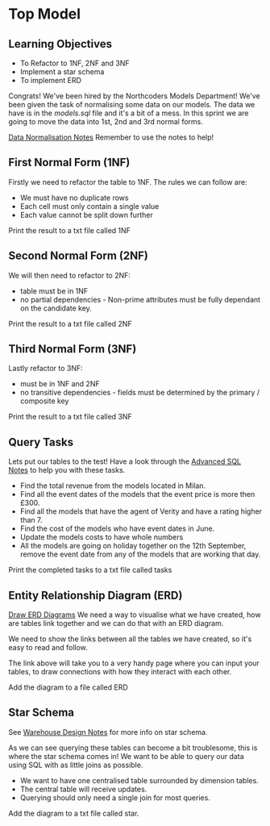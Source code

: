# Top Model

## Learning Objectives

- To Refactor to 1NF, 2NF and 3NF
- Implement a star schema
- To implement ERD

Congrats! We've been hired by the Northcoders Models Department!
We've been given the task of normalising some data on our models.
The data we have is in the _models.sql_ file and it's a bit of a mess.
In this sprint we are going to move the data into 1st, 2nd and 3rd normal forms.

[Data Normalisation Notes](https://notes.northcoders.com/courses/de-data/data-normalisation)
Remember to use the notes to help!

## First Normal Form (1NF)

Firstly we need to refactor the table to 1NF. The rules we can follow are:

- We must have no duplicate rows
- Each cell must only contain a single value
- Each value cannot be split down further

Print the result to a txt file called 1NF

## Second Normal Form (2NF)

We will then need to refactor to 2NF:

- table must be in 1NF
- no partial dependencies - Non-prime attributes must be fully dependant on the candidate key.

Print the result to a txt file called 2NF

## Third Normal Form (3NF)

Lastly refactor to 3NF:

- must be in 1NF and 2NF
- no transitive dependencies - fields must be determined by the primary / composite key

Print the result to a txt file called 3NF

## Query Tasks

Lets put our tables to the test!
Have a look through the [Advanced SQL Notes](https://notes.northcoders.com/courses/de-data/advanced-sql) to help you with these tasks.

- Find the total revenue from the models located in Milan.
- Find all the event dates of the models that the event price is more then £300.
- Find all the models that have the agent of Verity and have a rating higher than 7.
- Find the cost of the models who have event dates in June.
- Update the models costs to have whole numbers
- All the models are going on holiday together on the 12th September, remove the event date from any of the models that are working that day.

Print the completed tasks to a txt file called tasks

## Entity Relationship Diagram (ERD)

[Draw ERD Diagrams](https://dbdiagram.io/home)
We need a way to visualise what we have created, how are tables link together and we can do that with an ERD diagram.

We need to show the links between all the tables we have created, so it's easy to read and follow.

The link above will take you to a very handy page where you can input your tables, to draw connections with how they interact with each other.

Add the diagram to a file called ERD

## Star Schema

See [Warehouse Design Notes](https://notes.northcoders.com/courses/de-data/warehouse-design) for more info on star schema.

As we can see querying these tables can become a bit troublesome, this is where the star schema comes in!
We want to be able to query our data using SQL with as little joins as possible.

- We want to have one centralised table surrounded by dimension tables.
- The central table will receive updates.
- Querying should only need a single join for most queries.

Add the diagram to a txt file called star.
